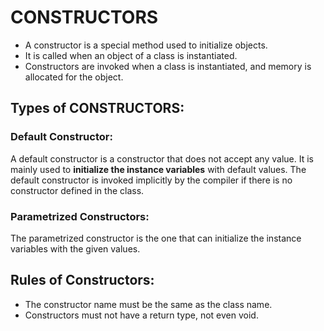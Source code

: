 # CONSTRUCTORS

- A constructor is a special method used to initialize objects.
- It is called when an object of a class is instantiated.
- Constructors are invoked when a class is instantiated, and memory is allocated for the object.

## Types of CONSTRUCTORS:

### Default Constructor:

A default constructor is a constructor that does not accept any value. It is mainly used to **initialize the instance variables** with default values. The default constructor is invoked implicitly by the compiler if there is no constructor defined in the class.

### Parametrized Constructors:

The parametrized constructor is the one that can initialize the instance variables with the given values.

## Rules of Constructors:

- The constructor name must be the same as the class name.
- Constructors must not have a return type, not even void.
